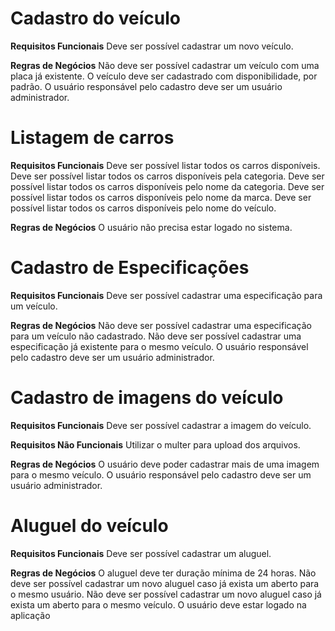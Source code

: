 # Cadastro do veículo

**Requisitos Funcionais**
Deve ser possível cadastrar um novo veículo.

**Regras de Negócios**
Não deve ser possível cadastrar um veículo com uma placa já existente.
O veículo deve ser cadastrado com disponibilidade, por padrão.
O usuário responsável pelo cadastro deve ser um usuário administrador.

# Listagem de carros

**Requisitos Funcionais**
Deve ser possível listar todos os carros disponíveis.
Deve ser possível listar todos os carros disponíveis pela categoria.
Deve ser possível listar todos os carros disponíveis pelo nome da categoria.
Deve ser possível listar todos os carros disponíveis pelo nome da marca.
Deve ser possível listar todos os carros disponíveis pelo nome do veículo.

**Regras de Negócios**
O usuário não precisa estar logado no sistema.

# Cadastro de Especificações

**Requisitos Funcionais**
Deve ser possível cadastrar uma especificação para um veículo.

**Regras de Negócios**
Não deve ser possível cadastrar uma especificação para um veículo não cadastrado.
Não deve ser possível cadastrar uma especificação já existente para o mesmo veículo.
O usuário responsável pelo cadastro deve ser um usuário administrador.

# Cadastro de imagens do veículo

**Requisitos Funcionais**
Deve ser possível cadastrar a imagem do veículo.

**Requisitos Não Funcionais**
Utilizar o multer para upload dos arquivos.

**Regras de Negócios**
O usuário deve poder cadastrar mais de uma imagem para o mesmo veículo.
O usuário responsável pelo cadastro deve ser um usuário administrador.

# Aluguel do veículo

**Requisitos Funcionais**
Deve ser possível cadastrar um aluguel.

**Regras de Negócios**
O aluguel deve ter duração mínima de 24 horas.
Não deve ser possível cadastrar um novo aluguel caso já exista um aberto para o mesmo usuário.
Não deve ser possível cadastrar um novo aluguel caso já exista um aberto para o mesmo veículo.
O usuário deve estar logado na aplicação

